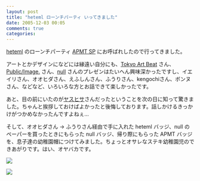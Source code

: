 ```yaml
---
layout: post
title: "heteml ローンチパーティ いってきました"
date: 2005-12-03 00:05
comments: true
categories: 
---
```

<p class="entryBody">
<a href="http://heteml.jp" target="_blank">heteml</a> のローンチパーティ <a href="http://www.apmt.jp/" target="_blank">APMT SP</a> にお呼ばれしたので行ってきました。
</p>

<p class="entryBody">
アートとかデザインになどには縁遠い自分にも、<a href="http://tokyoartbeat.com/" target="_blank">Tokyo Art Beat</a> さん、<a href="http://www.nwba-japan.com/">Public/Image.</a> さん、<a href="http://www.artless.gr.jp/null/">null</a> さんのプレゼンはたいへん興味深かったですし、イエイリさん、オオヒダさん、えふしんさん、ふうりさん、kengochiさん、ボンヌさん、などなど、いろいろな方とお話できて楽しかったです。
</p>

<p class="entryBody">
あと、目の前にいたのが<a href="http://www.yasuhisa.com/could/" target="_blank">ヤスヒサ</a>さんだったということを次の日に知って驚きました。ちゃんと挨拶しておけばよかったと後悔しております。話しかけるきっかけがつかめなかったんですよねぇ…
</p>

<p class="entryBody">
そして、オオヒダさん → ふうりさん経由で手に入れた heteml バッジ、null のペーパーを買ったときにもらった null バッジ、帰り際にもらった APMT バッジを、息子達の幼稚園帽につけてみました。ちょっとオサレなステキ幼稚園児のできあがりです。はい、オヤバカです。
</p>

<p class="entryBody">
<img src="/img/tora_20051202.jpg" />
</p>

<p class="entryBody">
<img src="/img/shogo_20051202.jpg" />
</p>